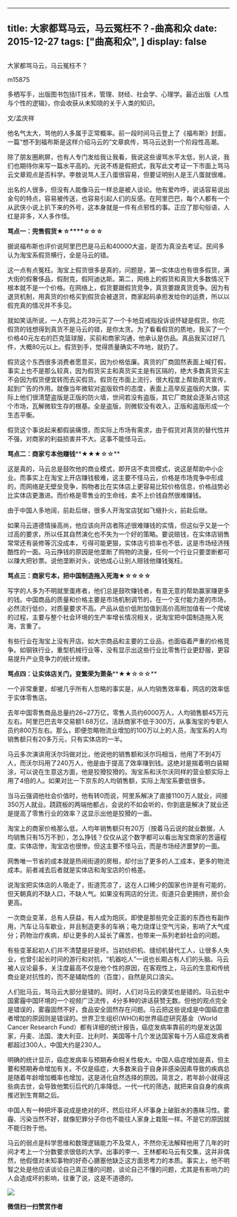 
---
title:   大家都骂马云，马云冤枉不？-曲高和众
date: 2015-12-27
tags: ["曲高和众", ]
display: false
---


## 



大家都骂马云，马云冤枉不？




m15875




多栖写手，出版图书包括IT技术，管理、财经、社会学、心理学。最近出版《人性与个性的逻辑》，你会收获从未知晓的关于人类的知识。


文/孟庆祥



他名气太大，骂他的人多属于正常概率。前一段时间马云登上了《福布斯》封面，一篇“想不到福布斯是这样介绍马云的”文章疯传，骂马云达到一个阶段性高潮。



除了朋友圈刷屏，也有人专门发给我让我看，我说这些谩骂水平太低，别人说，我们也期待你来写一篇水平高的。光说不练是假把式，我写此文考证一下市面上骂马云文章观点是否科学。李敖说骂人王八蛋很容易，但要证明别人是王八蛋就很难。



出名的人很多，但没有人能像马云一样总是被人谈论。他有爱咋呼，说话容易说出金句的特点，容易被传送，也容易引起人们的反感。在阿里巴巴，每个人都有一个从武侠小说上扒下来的外号，这本身就是一件有点邪性的事。正应了那句俗语，人红是非多，X人多作怪。



**骂点一：兜售假货**<a name="OLE_LINK6"></a><a name="OLE_LINK5"></a><a name="OLE_LINK4"></a><a name="OLE_LINK3">**★**</a><a name="OLE_LINK2"></a><a name="OLE_LINK1"></a>**☆****☆☆☆**



据说福布斯也评价说阿里巴巴是马云和40000大盗，是否为真没去考证。民间多认为淘宝系假货横行，全是马云的错。



这一点有点冤枉。淘宝上假货很多是真的，问题是，第一实体店也有很多假货，满大街的假奢侈品，假耐克，假阿迪达斯。第二，网络上的假货和真货大多数情况下根本就不是一个价格。在网络上，假货要跟假货竞争，真货要跟真货竞争。因为有退货机制，用真货的价格买到假货会被退货，商家起码承担发给你的运费，所以以假充真的情况并不多见。



就如笑话所说，一人在网上花39元买了一个卡地亚戒指投诉说怀疑是假货，你花假货的钱想得到真货不是马云的错，是你太贪。为了看看假货的质地，我买了一个价格40元左右的匹克篮球服，买前和商家沟通，他承认是仿品。真品我买过好几件，大概80元以上。假货到手，觉得质量确实不咋地，就扔了。



假货这个东西很多消费者愿意买，因为价格低廉。真货的厂商固然表面上喊打假，事实上也不是那么较真，因为假货买主和真货买主是有区隔的，绝大多数真货买主不会因为假货便宜转而去买假货。假货在市面上流行，很大程度上帮助真货宣传，起到广告的作用。就像当年微软对盗版软件的态度，表面上高举反盗版的大旗，实际上他们很清楚盗版是正版的防火墙，世间若没有盗版，其它厂商就会逐渐占领这个市场，瓦解微软生存的根基。全是盗版，则微软没有收入，正版和盗版形成一个生态平衡。



假货这个事说起来都假装痛恨，而实际上市场有需求，由于假货对真货的替代性并不强，对商家的利益损害并不大。这事不能怪马云。



**骂点二：商家亏本他赚钱****★★★☆☆**



这是真的，马云总是鼓吹他的商业模式，即开店不卖货模式，说这是帮助中小企业。而事实上在淘宝上开店赚钱极难，这主要不怪马云，价格是市场竞争中形成的，而网络是无壁垒竞争，购物者比在实体店上更容易比较价格信息，价格战势必比实体店更激进。而价格是零售业的生命线，卖不上价钱自然很难赚钱。



由于中国人多地阔，前赴后继，很多人开淘宝店犹如飞蛾扑火，前赴后继。



如果马云道德情操高尚，他应该向开店者陈述很难赚钱的实情，但这似乎又是一个过高的要求，所以任其自然演化也不失为一个好的策略。要说赔钱，在实体店销售常常还有装修等沉没成本，亏得可能更狠，实体店亏损率也不低，这是市场经济残酷性的一面。马云挣钱的原因是他垄断了购物的流量，任何一个行业只要垄断都可以赚大把钞票。说他垄断对头，说他成心让别人赔钱他赚钱冤枉。



**骂点三：商家亏本，把中国制造拖入死海**<a name="OLE_LINK8"></a><a name="OLE_LINK7">**★☆☆☆☆**</a>



写字的人多为不明就里蛋疼者，他们总是鼓吹赚钱者，有意无意的帮助赢家赚更多的钱。中国商品的质量和价格主要是市场机制调节的，在一个支付能力差的市场，必然流行低价，对质量要求不高。产品从低价低附加值到高价高附加值有一个爬坡的过程，主要与整个社会环境的生产率增长情况相关，说淘宝把中国制造拖入死海，言重了。



有些行业在淘宝上没有开店。如大宗商品和主要的工业品，也面临着严重的价格竞争。如钢铁行业，重型机械行业等，没有显示出这些行业比零售行业更舒服，更容易提升产业竞争力的统计规律。



**骂点四：让实体店关门，变繁荣为萧条****★★☆☆☆**



一个非常重要，却被几乎所有人忽略的事实是，从人均销售效率看，网店的效率低于实体零售店。



去年中国零售商品总量约26~27万亿，零售人员约6000万人，人均销售额45万元左右。阿里巴巴去年交易额1.68万亿，活跃商家不低于300万，从事淘宝的专职人员约800万左右。那么，即便忽略物流业增加的100万以上的人员，淘宝系的人均销售额只有20多万元，只有实体店的一半。



马云多次演讲用沃尔玛做对比，他说他的销售额和沃尔玛相当，他用了不到4万人，而沃尔玛用了240万人，他是由于提高了效率赚到钱。这绝对是揣着明白装糊涂，可以说在生意这方面，他是狡猾狡猾的。淘宝系和沃尔沃同样的营业额实际上用了4倍的人。如果对比一下京东的人均销售额，实际上淘宝系要低很多。



当马云强调他社会价值时，他有转0而说，阿里系解决了直接1100万人就业，间接350万人就业。跷跷板的两端他都占，会说的不如会听的，你到底是解决了就业还是提高了零售行业的效率？这显示出他是狡猾的一面。



淘宝上的商家价格那么低，人均年销售额只有20万（按着马云说的就业数据，人均销售只有15万不到），怎么挣钱？仅仅从这个数字都可以看出淘宝商家的苦逼程度。实体店惨，淘宝店也很惨。但这主要不怪马云，而是市场经济噩梦的一面。



网售唯一节省的成本就是热闹街道的房租，却付出了更多的人工成本，更多的物流成本。前者减去后者就是实体店和淘宝店的价格差。



说淘宝把实体店的人吸走了，街道荒凉了，这在人口稀少的国家也许是有可能的，但天朝真的不缺人口，不缺人气。如果没有网店的分流，街道只会更拥挤，房价会更高。



一次商业变革，总有人获益，有人成为炮灰。即使是那些完全正面的东西也有副作用，汽车让马车歇业，并且制造更多的车祸；电力烧煤让空气污染，影响了大气成分；药物治疗疾病，却让更多的人延长了痛苦，也带来一系列老龄社会的问题。



有些变革起初人们并不清楚是好是坏。当初纺织机、缝纫机替代工人，让很多人失业，也曾引起长时间的游行和对抗，“机器吃人”一说也长期占有人们的头脑。马云被人议论最多，关注度最高不仅是他个性的原因，在客观性上，马云的生意和传统商业是对抗性的，而不是辅助性的（百度），自然是风口浪尖。



人们批马云，骂马云大部分是错的。同时，人们对马云的褒奖也是错的。马云批中国雾霾中国环境的一个视频广泛流传，4分多种的讲话获赞无数。但他的观点完全是错误的，雾霾固然不好，食品安全固然存在问题。马云把这些说成是中国癌症患者增加的原因则是错误的。世界卫生组织(WHO)和世界癌症研究基金（World Cancer Research Fund）都有详细的统计报告，癌症发病率靠前的均是发达国家，丹麦、法国、澳大利亚、比利时、美国等十几个发达国家每十万人癌症发病者都超过300人，中国大约是230人。



明确的统计显示，癌症发病率与预期寿命相关性极大。中国人癌症增加是真，但主要和预期寿命增加有关。不仅是癌症，大多数来自于自身非感染因素导致的疾病总是随着年龄增加概率也增加，这是进化自然选择的原因。简言之，若年龄小就得这些病去世，会导致他繁衍后代的几率降低，一代一代的筛选，就把来自自身的疾病推迟到生育期之后。



中国人有一种把坏事说成是绝对的坏，然后往坏人坏事身上破脏水的愚昧习性。雾霾、污染当然不好，就像犯罪分子你也不能往人家身上栽赃一样。不是它的原因就不能归咎于他。



马云的弱点是科学思维和数理逻辑能力不及常人，不然你无法解释他用了几年的时间才考上一个分数要求很低的大学。出事的李一、王林都和马云有交集，这并非偶然，他假借对未知事物的好奇心搪塞他缺乏这方面思考力的本质。事实上，他不明智之处是他应该谈论自己真正懂的问题，谈论自己不懂的问题，尤其是有影响力的人会造成坏的影响，往重了说，这是不道德的。



<img data-s="300,640" data-type="jpeg" src="http://mmbiz.qpic.cn/mmbiz/fxGMiaL5Zj1j8078jfvDtJo7fUS24zfgmfc7nuCJAM6Cic1x9xDX4w4YX0uDaiarWT6uKXbBHsHVrkrzg1qo4ic27Q/0?wx_fmt=jpeg" data-ratio="1" data-w="430"/>










**微信扫一扫赞赏作者**













